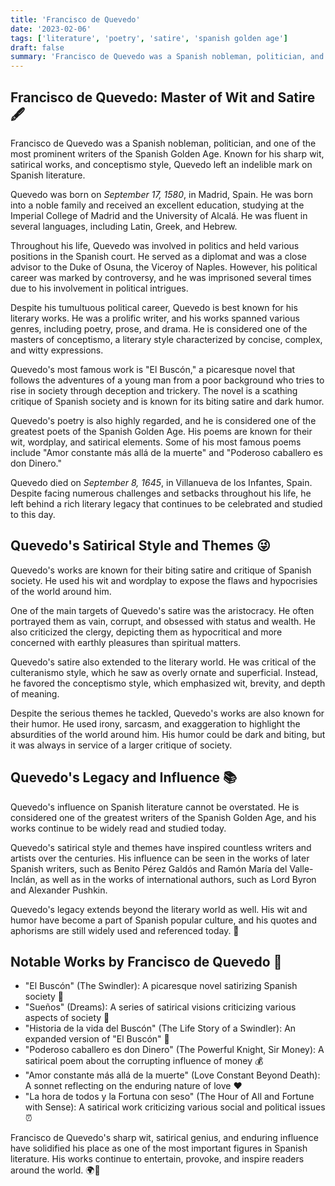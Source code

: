 ```yaml
---
title: 'Francisco de Quevedo'
date: '2023-02-06'
tags: ['literature', 'poetry', 'satire', 'spanish golden age']
draft: false
summary: 'Francisco de Quevedo was a Spanish nobleman, politician, and one of the most prominent writers of the Spanish Golden Age. Known for his sharp wit, satirical works, and conceptismo style, Quevedo left an indelible mark on Spanish literature.'
---
```


## **Francisco de Quevedo: Master of Wit and Satire 🖋️**

Francisco de Quevedo was a Spanish nobleman, politician, and one of the most prominent writers of the Spanish Golden Age. Known for his sharp wit, satirical works, and conceptismo style, Quevedo left an indelible mark on Spanish literature.

Quevedo was born on _September 17, 1580_, in Madrid, Spain. He was born into a noble family and received an excellent education, studying at the Imperial College of Madrid and the University of Alcalá. He was fluent in several languages, including Latin, Greek, and Hebrew.

Throughout his life, Quevedo was involved in politics and held various positions in the Spanish court. He served as a diplomat and was a close advisor to the Duke of Osuna, the Viceroy of Naples. However, his political career was marked by controversy, and he was imprisoned several times due to his involvement in political intrigues.

Despite his tumultuous political career, Quevedo is best known for his literary works. He was a prolific writer, and his works spanned various genres, including poetry, prose, and drama. He is considered one of the masters of conceptismo, a literary style characterized by concise, complex, and witty expressions.

Quevedo's most famous work is "El Buscón," a picaresque novel that follows the adventures of a young man from a poor background who tries to rise in society through deception and trickery. The novel is a scathing critique of Spanish society and is known for its biting satire and dark humor.

Quevedo's poetry is also highly regarded, and he is considered one of the greatest poets of the Spanish Golden Age. His poems are known for their wit, wordplay, and satirical elements. Some of his most famous poems include "Amor constante más allá de la muerte" and "Poderoso caballero es don Dinero."

Quevedo died on _September 8, 1645_, in Villanueva de los Infantes, Spain. Despite facing numerous challenges and setbacks throughout his life, he left behind a rich literary legacy that continues to be celebrated and studied to this day.

## **Quevedo's Satirical Style and Themes 😜**

Quevedo's works are known for their biting satire and critique of Spanish society. He used his wit and wordplay to expose the flaws and hypocrisies of the world around him.

One of the main targets of Quevedo's satire was the aristocracy. He often portrayed them as vain, corrupt, and obsessed with status and wealth. He also criticized the clergy, depicting them as hypocritical and more concerned with earthly pleasures than spiritual matters.

Quevedo's satire also extended to the literary world. He was critical of the culteranismo style, which he saw as overly ornate and superficial. Instead, he favored the conceptismo style, which emphasized wit, brevity, and depth of meaning.

Despite the serious themes he tackled, Quevedo's works are also known for their humor. He used irony, sarcasm, and exaggeration to highlight the absurdities of the world around him. His humor could be dark and biting, but it was always in service of a larger critique of society.

## **Quevedo's Legacy and Influence 📚**

Quevedo's influence on Spanish literature cannot be overstated. He is considered one of the greatest writers of the Spanish Golden Age, and his works continue to be widely read and studied today.

Quevedo's satirical style and themes have inspired countless writers and artists over the centuries. His influence can be seen in the works of later Spanish writers, such as Benito Pérez Galdós and Ramón María del Valle-Inclán, as well as in the works of international authors, such as Lord Byron and Alexander Pushkin.

Quevedo's legacy extends beyond the literary world as well. His wit and humor have become a part of Spanish popular culture, and his quotes and aphorisms are still widely used and referenced today. 💬

## **Notable Works by Francisco de Quevedo 📜**

- "El Buscón" (The Swindler): A picaresque novel satirizing Spanish society 📘
- "Sueños" (Dreams): A series of satirical visions criticizing various aspects of society 💭
- "Historia de la vida del Buscón" (The Life Story of a Swindler): An expanded version of "El Buscón" 📒
- "Poderoso caballero es don Dinero" (The Powerful Knight, Sir Money): A satirical poem about the corrupting influence of money 💰
- "Amor constante más allá de la muerte" (Love Constant Beyond Death): A sonnet reflecting on the enduring nature of love ❤️
- "La hora de todos y la Fortuna con seso" (The Hour of All and Fortune with Sense): A satirical work criticizing various social and political issues ⏰

Francisco de Quevedo's sharp wit, satirical genius, and enduring influence have solidified his place as one of the most important figures in Spanish literature. His works continue to entertain, provoke, and inspire readers around the world. 🌍📖
